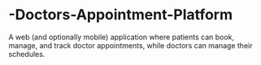 # -Doctors-Appointment-Platform
A web (and optionally mobile) application where patients can book, manage, and track doctor appointments, while doctors can manage their schedules.
